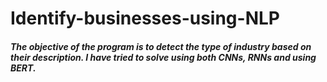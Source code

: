 # Identify-businesses-using-NLP
##### The objective of the program is to detect the type of industry based on their description. I have tried to solve using both CNNs, RNNs and using BERT.
